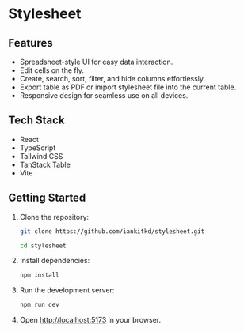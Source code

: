 # Stylesheet

## Features
- Spreadsheet-style UI for easy data interaction.
- Edit cells on the fly.
- Create, search, sort, filter, and hide columns effortlessly.
- Export table as PDF or import stylesheet file into the current table.
- Responsive design for seamless use on all devices.

## Tech Stack
- React
- TypeScript
- Tailwind CSS
- TanStack Table
- Vite

## Getting Started
1. Clone the repository:
   ```sh
   git clone https://github.com/iankitkd/stylesheet.git
   ```
   ```sh
   cd stylesheet
   ```
2. Install dependencies:
   ```sh
   npm install
   ```
3. Run the development server:
   ```sh
   npm run dev
   ```
4. Open [http://localhost:5173](http://localhost:5173) in your browser.
